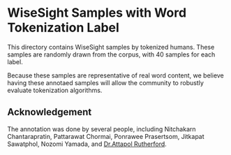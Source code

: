 # WiseSight Samples with Word Tokenization Label

This directory contains WiseSight samples by tokenized humans. These samples are randomly drawn from the corpus, with 40 samples for each label. 

Because these samples are representative of real word content, we believe having these annotaed samples will allow the community to robustly evaluate tokenization algorithms.


## Acknowledgement

The annotation was done by several people, including Nitchakarn Chantarapratin, Pattarawat Chormai, Ponrawee Prasertsom, Jitkapat Sawatphol, Nozomi Yamada, and [Dr.Attapol Rutherford][ate].

[ate]: https://attapol.github.io/index.html